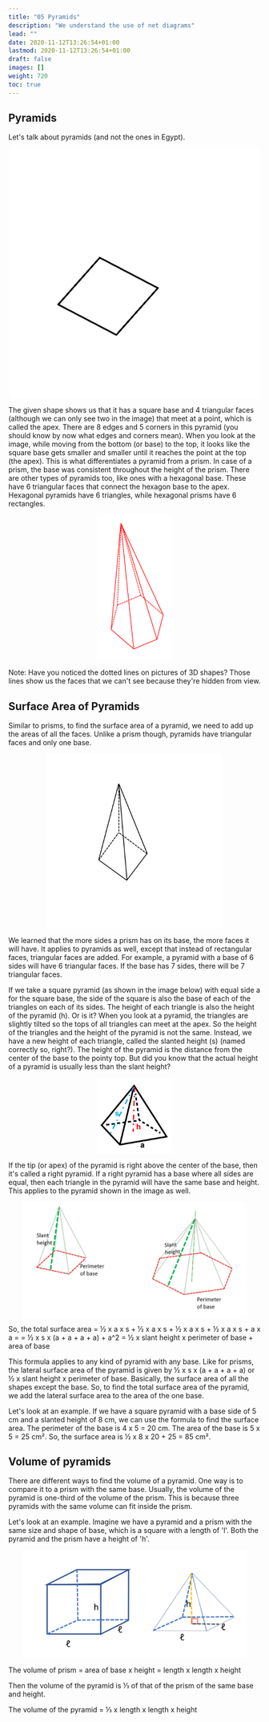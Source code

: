 ```yaml
---
title: "05 Pyramids"
description: "We understand the use of net diagrams"
lead: ""
date: 2020-11-12T13:26:54+01:00
lastmod: 2020-11-12T13:26:54+01:00
draft: false
images: []
weight: 720
toc: true
---
```


## Pyramids


Let's talk about pyramids (and not the ones in Egypt). 


<img src="2_29_pyramid_extruded.gif" width="500" style="display: block; margin: 0 auto;">

The given shape shows us that it has a square base and 4 triangular faces (although we can only see two in the image) that meet at a point, which is called the apex. There are 8 edges and 5 corners in this pyramid (you should know by now what edges and corners mean). When you look at the image,  while moving from the bottom (or base) to the top, it looks like the square base gets smaller and smaller until it reaches the point at the top (the apex). This is what differentiates a pyramid from a prism. In case of a prism, the base was consistent throughout the height of the prism. 
There are other types of pyramids too, like ones with a hexagonal base. These have 6 triangular faces that connect the hexagon base to the apex. Hexagonal pyramids have 6 triangles, while hexagonal prisms have 6 rectangles.


<img src="2_30_hexagonal_pyramid.png" width="150" style="display: block; margin: 0 auto;">


Note: Have you noticed the dotted lines on pictures of 3D shapes? Those lines show us the faces that we can't see because they're hidden from view.

## Surface Area of Pyramids

Similar to prisms, to find the surface area of a pyramid, we need to add up the areas of all the faces. Unlike a prism though, pyramids have triangular faces and only one base. 

<img src="6_1_all_faces_of_pyramid.gif" width="350" style="display: block; margin: 0 auto;">

We learned that the more sides a prism has on its base, the more faces it will have. It applies to pyramids as well, except that instead of rectangular faces, triangular faces are added. For example, a pyramid with a base of 6 sides will have 6 triangular faces. If the base has 7 sides, there will be 7 triangular faces.


If we take a square pyramid (as shown in the image below) with equal side a for the square base, the side of the square is also the base of each of the triangles on each of its sides. The height of each triangle is also the height of the pyramid (h). Or is it? When you look at a pyramid, the triangles are slightly tilted so the tops of all triangles can meet at the apex. So the height of the triangles and the height of the pyramid is not the same. Instead, we have a new height of each triangle, called the slanted height (s) (named correctly so, right?). The height of the pyramid is the distance from the center of the base to the pointy top. But did you know that the actual height of a pyramid is usually less than the slant height? 

<img src="2_46_square_prism.jpg" width="150" style="display: block; margin: 0 auto;">

If the tip (or apex) of the pyramid is right above the center of the base, then it's called a right pyramid. If a right pyramid has a base where all sides are equal, then each triangle in the pyramid will have the same base and height. This applies to the pyramid shown in the image as well. 


<img src="6_2_pyramids.jpg" width="450" style="display: block; margin: 0 auto;">

So, the total surface area = ½ x a x s + ½ x a x s + ½ x a x s + ½ x a x s + a x a = 
= ½ x s x (a + a + a + a) + a^2
= ½ x slant height x perimeter of base + area of base
 
This formula applies to any kind of pyramid with any base. 
Like for prisms, the lateral surface area of the pyramid is given by ½ x s x (a + a + a + a) or ½ x slant height x perimeter of base. Basically, the surface area of all the shapes except the base. So, to find the total surface area of the pyramid, we add the lateral surface area to the area of the one base.

Let's look at an example. If we have a square pyramid with a base side of 5 cm and a slanted height of 8 cm, we can use the formula to find the surface area. The perimeter of the base is 4 x 5 = 20 cm. The area of the base is 5 x 5 = 25 cm². So, the surface area is ½ x 8 x 20 + 25 = 85 cm².

## Volume of pyramids

There are different ways to find the volume of a pyramid. One way is to compare it to a prism with the same base. Usually, the volume of the pyramid is one-third of the volume of the prism. This is because three pyramids with the same volume can fit inside the prism. 

Let's look at an example. Imagine we have a pyramid and a prism with the same size and shape of base, which is a square with a length of 'l'. Both the pyramid and the prism have a height of 'h'. 

<img src="6_3_prism_and_pyramid.jpg" width="450" style="display: block; margin: 0 auto;">

The volume of prism = area of base x height = length x length x height

Then the volume of the pyramid is ⅓ of that of the prism of the same base and height. 

The volume of the pyramid = ⅓ x length x length x height

